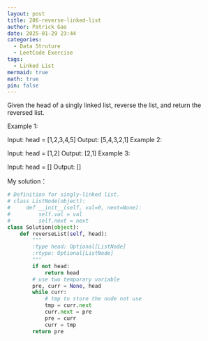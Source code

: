 ```yaml
---
layout: post
title: 206-reverse-linked-list
author: Patrick Gao
date: 2025-01-29 23:44
categories:
  - Data Struture
  - LeetCode Exercise
tags:
  - Linked List
mermaid: true
math: true
pin: false
---
```

Given the head of a singly linked list, reverse the list, and return the reversed list.

 

Example 1:


Input: head = [1,2,3,4,5]
Output: [5,4,3,2,1]
Example 2:


Input: head = [1,2]
Output: [2,1]
Example 3:

Input: head = []
Output: []
 


 


My solution：

```python
# Definition for singly-linked list.
# class ListNode(object):
#     def __init__(self, val=0, next=None):
#         self.val = val
#         self.next = next
class Solution(object):
    def reverseList(self, head):
        """
        :type head: Optional[ListNode]
        :rtype: Optional[ListNode]
        """
        if not head:
            return head
        # use two temporary variable
        pre, curr = None, head
        while curr:
            # tmp to store the node not use
            tmp = curr.next
            curr.next = pre
            pre = curr
            curr = tmp
        return pre
```